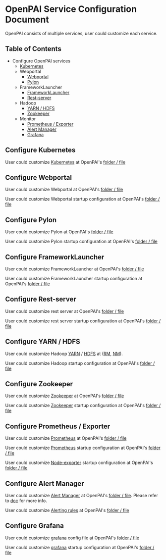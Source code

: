 # OpenPAI Service Configuration Document

OpenPAI consists of multiple services, user could customize each service.

## Table of Contents

- Configure OpenPAI services
    - [Kubernetes](#kubernetes)
    - Webportal
      - [Webportal](#webportal)
      - [Pylon](#pylon)
    - FrameworkLauncher
      - [FrameworkLauncher](#frameworklauncher)
      - [Rest-server](#restserver)
    - Hadoop
      - [YARN / HDFS](#hadoop)
      - [Zookeeper](#zookeeper)
    - Monitor
      - [Prometheus / Exporter](#prometheus)
      - [Alert Manager](#alertmanager)
      - [Grafana](#grafana)

## Configure Kubernetes <a name="kubernetes"></a>

User could customize [Kubernetes](https://kubernetes.io/) at OpenPAI's [folder / file](../../../deployment/k8sPaiLibrary/template)

## Configure Webportal <a name="webportal"></a>

User could customize Webportal at OpenPAI's [folder / file](../../webportal/README.md#Configuration)

User could customize Webportal startup configuration at OpenPAI's [folder / file](../../../src/webportal/deploy/webportal.yaml.template)

## Configure Pylon <a name="pylon"></a>

User could customize Pylon at OpenPAI's [folder / file](../../pylon/README.md#Configuration)

User could customize Pylon startup configuration at OpenPAI's [folder / file](../../../src/pylon/deploy/pylon.yaml.template)

## Configure FrameworkLauncher <a name="frameworklauncher"></a>

User could customize FrameworkLauncher at OpenPAI's [folder / file](../../../subprojects/frameworklauncher/yarn/doc/USERMANUAL.md#Configuration)

User could customize FrameworkLauncher startup configuration at OpenPAI's [folder / file](../../../src/yarn-frameworklauncher/deploy/yarn-frameworklauncher.yaml.template)

## Configure Rest-server <a name="restserver"></a>

User could customize rest server at OpenPAI's [folder / file](../../../src/rest-server/deploy/rest-server.yaml.template)

User could customize rest server startup configuration at OpenPAI's [folder / file](../../../src)

## Configure YARN / HDFS <a name="hadoop"></a>

User could customize Hadoop [YARN](https://hadoop.apache.org/docs/current/hadoop-yarn/hadoop-yarn-site/YARN.html) / [HDFS](https://hadoop.apache.org/docs/stable/hadoop-project-dist/hadoop-hdfs/HdfsUserGuide.html) at ([RM](../../../src/hadoop-resource-manager/deploy/hadoop-resource-manager-configuration), [NM](../../../src/hadoop-node-manager/deploy/hadoop-node-manager-configuration)).

User could customize Hadoop startup configuration at OpenPAI's [folder / file](../../../src)


## Configure Zookeeper <a name="zookeeper"></a>

User could customize [Zookeeper](https://zookeeper.apache.org/) at OpenPAI's [folder / file](../../../src/zookeeper/deploy/zk-configuraiton/zoo.cfg)

User could customize [Zookeeper](https://zookeeper.apache.org/) startup configuration at OpenPAI's [folder / file](../../../src/zookeeper/deploy/zookeeper.yaml.template)

## Configure Prometheus / Exporter <a name="prometheus"></a>

User could customize [Prometheus](https://prometheus.io/docs/prometheus/latest/configuration/configuration/) at OpenPAI's [folder / file](../../../src/prometheus/deploy/prometheus-configmap.yaml.template)

User could customize [Prometheus](https://prometheus.io/docs/prometheus/latest/configuration/configuration/) startup configuration at OpenPAI's [folder / file](../../../src/prometheus/deploy/prometheus-deployment.yaml.template)

User could customize [Node-exporter](https://github.com/prometheus/node_exporter) startup configuration at OpenPAI's [folder / file](../../../src/node-exporter/deploy/node-exporter.yaml.template)

## Configure Alert Manager <a name="alertmanager"></a>

User could customize [Alert Manager](https://prometheus.io/docs/alerting/alertmanager/) at OpenPAI's [folder / file](../../../src/alert-manager/deploy/alert-configmap.yaml.template). Please refer to [doc](../../alerting/alert-manager.md#configuration) for more info.

User could customize [Alerting rules](https://prometheus.io/docs/prometheus/latest/configuration/alerting_rules/) at OpenPAI's [folder / file](../../../src/prometheus/deploy/alerting)

## Configure Grafana <a name="grafana"></a>

User could customize [grafana](http://docs.grafana.org/installation/configuration/) config file at OpenPAI's [folder / file](../../../src/grafana/deploy/grafana-configuration)

User could customize [grafana](http://docs.grafana.org/installation/configuration/) startup configuration at OpenPAI's [folder / file](../../../src/grafana/src/run-grafana.sh)


